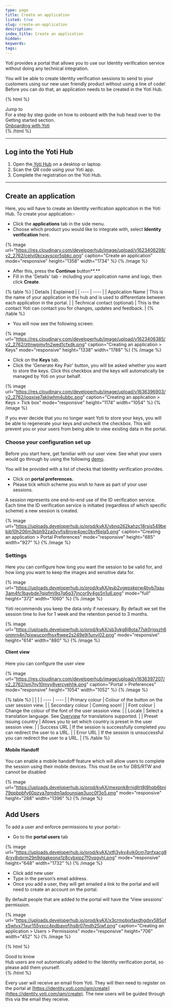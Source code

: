 ```yaml
---
type: page
title: Create an application
listed: true
slug: create-an-application
description: 
index_title: Create an application
hidden: 
keywords: 
tags: 
---
```


Yoti provides a portal that allows you to use our Identity verification service without doing any technical integration.

You will be able to create Identity verification sessions to send to your customers using our new user friendly product without using a line of code! Before you can do that, an application needs to be created in the Yoti Hub.

{% html %}
<div class="alert-BYS">
   <div class="alert-title" id="BYS">
      Jump to
   </div>
   <div class="alert-text" >
      For a step by step guide on how to onboard with the hub head over to the Getting started section.
   </div>
   <div class="alert-links"> 
      <a  target="_self" href="https://developers.yoti.com/dbs-rtw-portal/getting-started
                               "> Onboarding with Yoti </a>
   </div>
</div>
{% /html %}

---

## Log into the Yoti Hub

1. Open the[ Yoti Hub](https://hub.yoti.com/login) on a desktop or laptop.
2. Scan the QR code using your Yoti app.
3. Complete the registration on the Yoti Hub.

---

## Create an application

Here, you will have to create an Identity verification application in the Yoti Hub. To create your application:-

- Click the **applications** tab in the side menu.
- Choose which product you would like to integrate with, select **Identity verification** here.

{% image url="https://res.cloudinary.com/developerhub/image/upload/v1623406298/v2_2762/celvi0kcxavscpr5sbkc.png" caption="Create an application" mode="responsive" height="1358" width="1734" %}
{% /image %}

- After this, press the **Continue** button**.**
- Fill in the 'Details' tab - including your application name and logo, then click **Create**.

{% table %}
| Details | Explained | 
| ---- | ---- | 
| Application Name | This is the name of your application in the hub and is used to differentiate between each application in the portal. | 
| Technical contact (optional) | This is the contact Yoti can contact you for changes, updates and feedback. | 
{% /table %}

- You will now see the following screen:

{% image url="https://res.cloudinary.com/developerhub/image/upload/v1623406385/v2_2762/ztlnwpmvfn2wed1cfxdk.png" caption="Creating an application &gt; Keys" mode="responsive" height="1338" width="1788" %}
{% /image %}

- Click on the **Keys** tab.
- Click the 'Generate Key Pair' button, you will be asked whether you want to store the keys.  Click this checkbox and the keys will automatically be managed by Yoti on your behalf. 

{% image url="https://res.cloudinary.com/developerhub/image/upload/v1636396903/v2_2762/ioqxjxe7akliwhm4ubbc.png" caption="Creating an application &gt; Keys &gt; Tick box" mode="responsive" height="1174" width="1054" %}
{% /image %}

If you ever decide that you no longer want Yoti to store your keys, you will be able to regenerate your keys and uncheck the checkbox.  This will prevent you or your users from being able to view existing data in the portal.

### Choose your configuration set up

Before you start here, get familiar with our user view. See what your users would go through by using the following [demo](https://yoti.world/yoti-idv/).

You will be provided with a list of checks that Identity verification provides. 

- Click on **portal preferences.**
- Please tick which scheme you wish to have as part of your user sessions. 

A session represents one end-to-end use of the ID verification service. Each time the ID verification service is initiated (regardless of which specific scheme) a new session is created.

{% image url="https://uploads.developerhub.io/prod/kvAX/vbnq262kahzc18rsis549bebjb10h206m3kbh92za0vvfis8nvw4oec0kvf6ela5.png" caption="Creating an application &gt; Portal Preferences" mode="responsive" height="685" width="927" %}
{% /image %}

### Settings

Here you can configure how long you want the session to be valid for, and how long you want to keep the images and sensitive data for.

{% image url="https://uploads.developerhub.io/prod/kvAX/eub2vgepskprw4byb7qau3am4fc1baybde7qiqfml9q7q6q37jncor9y4gs5n1u6.png" mode="full" height="372" width="1060" %}
{% /image %}

Yoti recommends you keep the data only if necessary. By default we set the session time to live for 1 week and the retention period to 3 months.

{% image url="https://uploads.developerhub.io/prod/kvAX/sb3vkg8j8ota77sk0rjqszh6onmrn4n7pixwucpnfhsxftwee2s249e9i1unvj02.png" mode="responsive" height="614" width="880" %}
{% /image %}

#### Client view

Here you can configure the user view

{% image url="https://res.cloudinary.com/developerhub/image/upload/v1636397207/v2_2762/sm7ny10mvy8yercyehhk.png" caption="Portal &gt; Preferences" mode="responsive" height="1054" width="1052" %}
{% /image %}

{% table %}
|  |  | 
| ---- | ---- | 
| Primary colour | Colour of the button on the user session view. | 
| Secondary colour | Coming soon! | 
| Font colour | Change the colour of the font of the user session view. | 
| Locale | Select a translation language. See [Overview](Overview) for translations supported. | 
| Preset issuing country | Allows you to set which country is preset in the user session view. | 
| Success URL | If the session is successfully completed you can redirect the user to a URL. | 
| Error URL | If the session is unsuccessful you can redirect the user to a URL. | 
{% /table %}

#### Mobile Handoff

You can enable a mobile handoff feature which will allow users to complete the session using their mobile devices. This must be on for DBS/RTW and cannot be disabled

{% image url="https://uploads.developerhub.io/prod/kvAX/mexpnk8rnidllrt8j9hqb6bni79ppbpbfy60pzya7qmdm1adounsjae3uoc0f3o5.png" mode="responsive" height="288" width="1396" %}
{% /image %}

## Add Users

To add a user and enforce permissions to your portal:-

- Go to the **portal users** tab

{% image url="https://uploads.developerhub.io/prod/kvAX/xtfi3yky4vik0cm7qnfxacg84rxy8xbrm29n9dgakeonq1z8cybxjpz7f0yqgyhl.png" mode="responsive" height="648" width="1732" %}
{% /image %}

- Click add new user
- Type in the person’s email address.
- Once you add a user, they will get emailed a link to the portal and will need to create an account on the portal.

By default people that are added to the portal will have the ‘View sessions’ permission.

{% image url="https://uploads.developerhub.io/prod/kvAX/x3crmobjxfaxdhgdxv585ofx5wtvx71xur155yxcc4pdbavofjhs8r07mdh25iwf.png" caption="Creating an application &gt; Users &gt; Permissions" mode="responsive" height="706" width="452" %}
{% /image %}

{% html %}
<div class="alert-GTK">
    <div class="alert-title" id="GTK">
        Good to know
    </div>
    <div class="alert-text">
      Hub users are not automatically added to the Identity verification portal, so please add them yourself.
    </div>
</div>
{% /html %}

Every user will receive an email from Yoti. They will then need to register on the portal at [https://identity.yoti.com/iam/create](https://identity.yoti.com/iam/create). The new users will be guided through this via the email they receive.